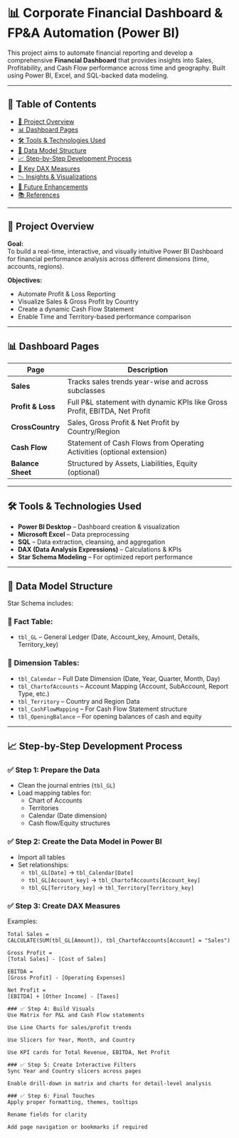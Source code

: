 # 📊 Corporate Financial Dashboard & FP&A Automation (Power BI)

This project aims to automate financial reporting and develop a comprehensive **Financial Dashboard** that provides insights into Sales, Profitability, and Cash Flow performance across time and geography. Built using Power BI, Excel, and SQL-backed data modeling.

---

## 🧾 Table of Contents

- [📁 Project Overview](#project-overview)
- [📊 Dashboard Pages](#dashboard-pages)
- [🛠️ Tools & Technologies Used](#tools--technologies-used)
- [🧱 Data Model Structure](#data-model-structure)
- [📈 Step-by-Step Development Process](#step-by-step-development-process)
- [📌 Key DAX Measures](#key-dax-measures)
- [📉 Insights & Visualizations](#insights--visualizations)
- [🚀 Future Enhancements](#future-enhancements)
- [📚 References](#references)

---

## 📁 Project Overview

**Goal:**  
To build a real-time, interactive, and visually intuitive Power BI Dashboard for financial performance analysis across different dimensions (time, accounts, regions).

**Objectives:**

- Automate Profit & Loss Reporting
- Visualize Sales & Gross Profit by Country
- Create a dynamic Cash Flow Statement
- Enable Time and Territory-based performance comparison

---

## 📊 Dashboard Pages

| Page         | Description                                                                 |
|--------------|-----------------------------------------------------------------------------|
| **Sales**        | Tracks sales trends year-wise and across subclasses                     |
| **Profit & Loss**| Full P&L statement with dynamic KPIs like Gross Profit, EBITDA, Net Profit |
| **CrossCountry** | Sales, Gross Profit & Net Profit by Country/Region                      |
| **Cash Flow**    | Statement of Cash Flows from Operating Activities (optional extension)  |
| **Balance Sheet**| Structured by Assets, Liabilities, Equity (optional)                    |

---

## 🛠️ Tools & Technologies Used

- **Power BI Desktop** – Dashboard creation & visualization
- **Microsoft Excel** – Data preprocessing
- **SQL** – Data extraction, cleansing, and aggregation
- **DAX (Data Analysis Expressions)** – Calculations & KPIs
- **Star Schema Modeling** – For optimized report performance

---

## 🧱 Data Model Structure

Star Schema includes:

### 🔸 Fact Table:
- `tbl_GL` – General Ledger (Date, Account_key, Amount, Details, Territory_key)

### 🔹 Dimension Tables:
- `tbl_Calendar` – Full Date Dimension (Date, Year, Quarter, Month, Day)
- `tbl_ChartofAccounts` – Account Mapping (Account, SubAccount, Report Type, etc.)
- `tbl_Territory` – Country and Region Data
- `tbl_CashFlowMapping` – For Cash Flow Statement structure
- `tbl_OpeningBalance` – For opening balances of cash and equity

---

## 📈 Step-by-Step Development Process

### ✅ Step 1: Prepare the Data
- Clean the journal entries (`tbl_GL`)
- Load mapping tables for:
  - Chart of Accounts
  - Territories
  - Calendar (Date dimension)
  - Cash flow/Equity structures

### ✅ Step 2: Create the Data Model in Power BI
- Import all tables
- Set relationships:
  - `tbl_GL[Date]` → `tbl_Calendar[Date]`
  - `tbl_GL[Account_key]` → `tbl_ChartofAccounts[Account_key]`
  - `tbl_GL[Territory_key]` → `tbl_Territory[Territory_key]`

### ✅ Step 3: Create DAX Measures
Examples:
```DAX
Total Sales = 
CALCULATE(SUM(tbl_GL[Amount]), tbl_ChartofAccounts[Account] = "Sales")

Gross Profit = 
[Total Sales] - [Cost of Sales]

EBITDA = 
[Gross Profit] - [Operating Expenses]

Net Profit = 
[EBITDA] + [Other Income] - [Taxes]

### ✅ Step 4: Build Visuals
Use Matrix for P&L and Cash Flow statements

Use Line Charts for sales/profit trends

Use Slicers for Year, Month, and Country

Use KPI cards for Total Revenue, EBITDA, Net Profit

### ✅ Step 5: Create Interactive Filters
Sync Year and Country slicers across pages

Enable drill-down in matrix and charts for detail-level analysis

### ✅ Step 6: Final Touches
Apply proper formatting, themes, tooltips

Rename fields for clarity

Add page navigation or bookmarks if required


